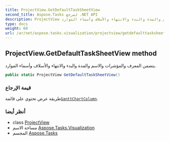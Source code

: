```yaml
---
title: ProjectView.GetDefaultTaskSheetView
second_title: Aspose.Tasks لمرجع .NET API
description: ProjectView طريقة. يتضمن المعرف والمؤشرات والاسم والمدة والبدء والانتهاء والأسلاف وأسماء الموارد.
type: docs
weight: 60
url: /ar/net/aspose.tasks.visualization/projectview/getdefaulttasksheetview/
---
```

## ProjectView.GetDefaultTaskSheetView method

يتضمن المعرف والمؤشرات والاسم والمدة والبدء والانتهاء والأسلاف وأسماء الموارد.

```csharp
public static ProjectView GetDefaultTaskSheetView()
```

### قيمة الإرجاع

طريقة عرض تحتوي على قائمة[`GanttChartColumn`](../../ganttchartcolumn/).

### أنظر أيضا

* class [ProjectView](../)
* مساحة الاسم [Aspose.Tasks.Visualization](../../projectview/)
* المجسم [Aspose.Tasks](../../../)


